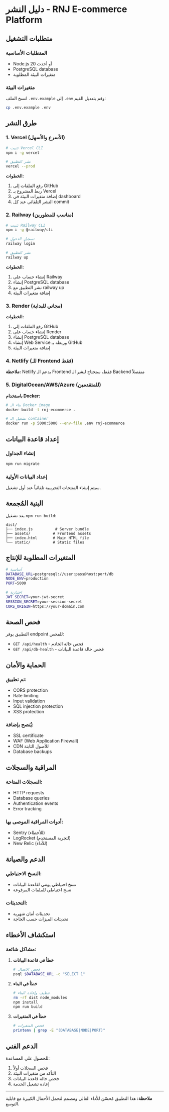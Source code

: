 # دليل النشر - RNJ E-commerce Platform

## متطلبات التشغيل

### المتطلبات الأساسية
- Node.js 20 أو أحدث
- PostgreSQL database
- متغيرات البيئة المطلوبة

### متغيرات البيئة
انسخ الملف `.env.example` إلى `.env` وقم بتعديل القيم:

```bash
cp .env.example .env
```

## طرق النشر

### 1. Vercel (الأسرع والأسهل)

```bash
# تثبيت Vercel CLI
npm i -g vercel

# نشر التطبيق
vercel --prod
```

**الخطوات:**
1. رفع الملفات إلى GitHub
2. ربط المشروع بـ Vercel
3. إضافة متغيرات البيئة في dashboard
4. النشر التلقائي عند كل commit

### 2. Railway (مناسب للمطورين)

```bash
# تثبيت Railway CLI
npm i -g @railway/cli

# تسجيل الدخول
railway login

# نشر التطبيق
railway up
```

**الخطوات:**
1. إنشاء حساب على Railway
2. إنشاء PostgreSQL database
3. نشر التطبيق مع railway up
4. إضافة متغيرات البيئة

### 3. Render (مجاني للبداية)

**الخطوات:**
1. رفع الملفات إلى GitHub
2. إنشاء حساب على Render
3. إنشاء PostgreSQL database
4. إنشاء Web Service وربطه بـ GitHub
5. إضافة متغيرات البيئة

### 4. Netlify (للـ Frontend فقط)

**ملاحظة:** Netlify يدعم الـ Frontend فقط، ستحتاج لنشر الـ Backend منفصلاً

### 5. DigitalOcean/AWS/Azure (للمتقدمين)

**باستخدام Docker:**
```bash
# بناء الـ Docker image
docker build -t rnj-ecommerce .

# تشغيل الـ container
docker run -p 5000:5000 --env-file .env rnj-ecommerce
```

## إعداد قاعدة البيانات

### إنشاء الجداول
```bash
npm run migrate
```

### إعداد البيانات الأولية
سيتم إنشاء المنتجات التجريبية تلقائياً عند أول تشغيل.

## البنية المُجمعة

بعد تشغيل `npm run build`:

```
dist/
├── index.js          # Server bundle
├── assets/          # Frontend assets
├── index.html       # Main HTML file
└── static/          # Static files
```

## المتغيرات المطلوبة للإنتاج

```bash
# أساسية
DATABASE_URL=postgresql://user:pass@host:port/db
NODE_ENV=production
PORT=5000

# اختيارية
JWT_SECRET=your-jwt-secret
SESSION_SECRET=your-session-secret
CORS_ORIGIN=https://your-domain.com
```

## فحص الصحة

التطبيق يوفر endpoint للفحص:
- `GET /api/health` - فحص حالة الخادم
- `GET /api/db-health` - فحص حالة قاعدة البيانات

## الحماية والأمان

### تم تطبيق:
- CORS protection
- Rate limiting
- Input validation
- SQL injection protection
- XSS protection

### يُنصح بإضافة:
- SSL certificate
- WAF (Web Application Firewall)
- CDN للأصول الثابتة
- Database backups

## المراقبة والسجلات

### السجلات المتاحة:
- HTTP requests
- Database queries
- Authentication events
- Error tracking

### أدوات المراقبة الموصى بها:
- Sentry (للأخطاء)
- LogRocket (لتجربة المستخدم)
- New Relic (للأداء)

## الدعم والصيانة

### النسخ الاحتياطي:
- نسخ احتياطي يومي لقاعدة البيانات
- نسخ احتياطي للملفات المرفوعة

### التحديثات:
- تحديثات أمان شهرية
- تحديثات الميزات حسب الحاجة

## استكشاف الأخطاء

### مشاكل شائعة:

1. **خطأ في قاعدة البيانات**
   ```bash
   # فحص الاتصال
   psql $DATABASE_URL -c "SELECT 1"
   ```

2. **خطأ في البناء**
   ```bash
   # تنظيف وإعادة البناء
   rm -rf dist node_modules
   npm install
   npm run build
   ```

3. **خطأ في المتغيرات**
   ```bash
   # فحص المتغيرات
   printenv | grep -E "(DATABASE|NODE|PORT)"
   ```

## الدعم الفني

للحصول على المساعدة:
1. فحص السجلات أولاً
2. التأكد من متغيرات البيئة
3. فحص حالة قاعدة البيانات
4. إعادة تشغيل الخدمة

---

**ملاحظة:** هذا التطبيق مُحسّن للأداء العالي ومصمم لتحمل الأحمال الكبيرة مع قابلية التوسع.